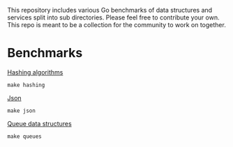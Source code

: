 This repository includes various Go benchmarks of data structures and services split into sub directories. Please feel free to contribute your own. This repo is meant to be a collection for the community to work on together.

# Benchmarks
[Hashing algorithms](https://github.com/kellabyte/go-benchmarks/tree/master/hashing)
```
make hashing
```

[Json](https://github.com/kellabyte/go-benchmarks/tree/master/json)
```
make json
```

[Queue data structures](https://github.com/kellabyte/go-benchmarks/tree/master/queues)
```
make queues
```
